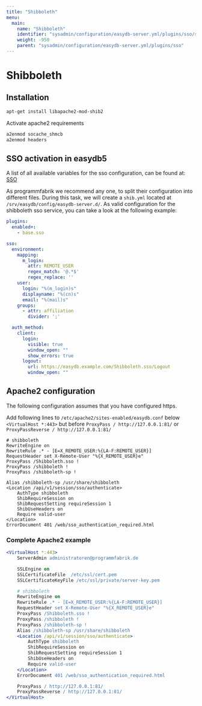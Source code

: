 ```yaml
---
title: "Shibboleth"
menu:
  main:
    name: "Shibboleth"
    identifier: "sysadmin/configuration/easydb-server.yml/plugins/sso/shibboleth"
    weight: -950
    parent: "sysadmin/configuration/easydb-server.yml/plugins/sso"
---
```


# Shibboleth

## Installation

```bash
apt-get install libapache2-mod-shib2
```

Activate apache2 requirements
```bash
a2enmod socache_shmcb
a2enmod headers
```

## SSO activation in easydb5

A list of all available variables for the sso configuration, can be found at: [SSO](../)

As programmfabrik we recommend any one, to split their configuration into different files. During this task, we will create a `shib.yml` located at `/srv/easydb/config/easydb-server.d/`. As valid configuration for the shibboleth sso service, you can take a look at the following example:

```yml
plugins:
  enabled+:
    - base.sso

sso:
  environment:
    mapping:
      m_login:
        attr: REMOTE_USER
        regex_match: '@.*$'
        regex_replace: ''
    user:
      login: "%(m_login)s"
      displayname: "%(cn)s"
      email: "%(mail)s"
    groups:
      - attr: affiliation
        divider: ';'

  auth_method:
    client:
      login:
        visible: true
        window_open: ""
        show_errors: true
      logout:
        url: https://easydb.example.com/Shibboleth.sso/Logout
        window_open: ""
```

## Apache2 configuration

The following configuration assumes that you have configured https.

Add following lines to `/etc/apache2/sites-enabled/easydb.conf` below `<VirtualHost *:443>` but before `ProxyPass / http://127.0.0.1:81/` or `ProxyPassReverse / http://127.0.0.1:81/`
```apache2
# shibboleth
RewriteEngine on
RewriteRule .* - [E=X_REMOTE_USER:%{LA-F:REMOTE_USER}]
RequestHeader set X-Remote-User "%{X_REMOTE_USER}e"
ProxyPass /Shibboleth.sso !
ProxyPass /shibboleth !
ProxyPass /shibboleth-sp !

Alias /shibboleth-sp /usr/share/shibboleth
<Location /api/v1/session/sso/authenticate>
    AuthType shibboleth
    ShibRequireSession on
    ShibRequestSetting requireSession 1
    ShibUseHeaders on
    Require valid-user
</Location>
ErrorDocument 401 /web/sso_authentication_required.html
```

### Complete Apache2 example

```apache
<VirtualHost *:443>
    ServerAdmin administratoren@programmfabrik.de

    SSLEngine on
    SSLCertificateFile  /etc/ssl/cert.pem
    SSLCertificateKeyFile /etc/ssl/private/server-key.pem

    # shibboleth
    RewriteEngine on
    RewriteRule .* - [E=X_REMOTE_USER:%{LA-F:REMOTE_USER}]
    RequestHeader set X-Remote-User "%{X_REMOTE_USER}e"
    ProxyPass /Shibboleth.sso !
    ProxyPass /shibboleth !
    ProxyPass /shibboleth-sp !
    Alias /shibboleth-sp /usr/share/shibboleth
    <Location /api/v1/session/sso/authenticate>
        AuthType shibboleth
        ShibRequireSession on
        ShibRequestSetting requireSession 1
        ShibUseHeaders on
        Require valid-user
    </Location>
    ErrorDocument 401 /web/sso_authentication_required.html

    ProxyPass / http://127.0.0.1:81/
    ProxyPassReverse / http://127.0.0.1:81/
</VirtualHost>
```